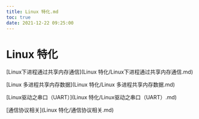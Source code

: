 ```yaml
---
title: Linux 特化.md
toc: true
date: 2021-12-22 09:25:00
---
```

# Linux 特化

[Linux下进程通过共享内存通信](Linux 特化/Linux下进程通过共享内存通信.md)

[Linux 多进程共享内存数据](Linux 特化/Linux 多进程共享内存数据.md)

[Linux驱动之串口（UART）](Linux 特化/Linux驱动之串口（UART）.md)

[通信协议相关](Linux 特化/通信协议相关.md)